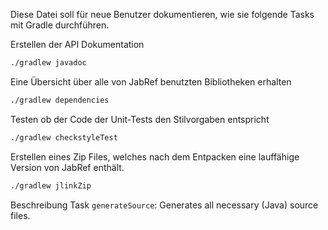 Diese Datei soll für neue Benutzer dokumentieren, wie sie folgende Tasks mit Gradle durchführen.

Erstellen der API Dokumentation

~~~bash
./gradlew javadoc
~~~

Eine Übersicht über alle von JabRef benutzten Bibliotheken erhalten

~~~bash
./gradlew dependencies
~~~

Testen ob der Code der Unit-Tests den Stilvorgaben entspricht

~~~bash
./gradlew checkstyleTest
~~~

Erstellen eines Zip Files, welches nach dem Entpacken eine lauffähige Version von JabRef enthält.

~~~bash
./gradlew jlinkZip
~~~


Beschreibung Task ```generateSource```:
Generates all necessary (Java) source files.


